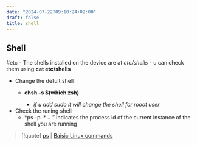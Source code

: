 ```yaml
---
date: "2024-07-22T09:10:24+02:00"
draft: false
title: shell
---
```


## Shell

#etc - The shells installed on the device are at *etc/shells* - u can
check them using **cat etc/shells**

-   Change the defult shell
    -   **chsh -s $(which zsh)**

        -   *if u add sudo it will change the shell for rooot user*
-   Check the runing shell
    -   \*ps -p
         \* −
        ” indicates the process id of the current instance of the shell
        you are running

> \[!quote\] [ps](/Linux/commands/ps) \| [Baisic Linux
> commands](/Linux/Linux_commands/Baisic_Linux_commands)
